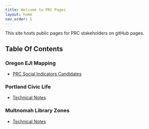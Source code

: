 ```yaml
---
title: Welcome to PRC Pages
layout: home
nav_order: 1
---
```


This site hosts public pages for PRC stakeholders on gitHub pages.

## Table Of Contents

### Oregon EJI Mapping

- [PRC Social Indicators Candidates](docs/socialFactors)

### Portland Civic Life

- [Technical Notes](#)
  
### Multnomah Library Zones

- [Technical Notes](#)